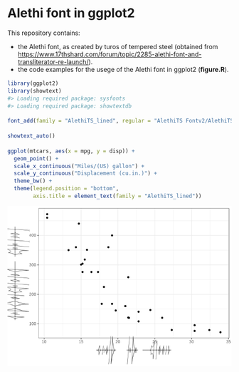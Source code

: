 
<!-- README.md is generated from README.Rmd. Please edit that file -->

# Alethi font in ggplot2

This repository contains:

- the Alethi font, as created by turos of tempered steel (obtained from
  <https://www.17thshard.com/forum/topic/2285-alethi-font-and-transliterator-re-launch/>).
- the code examples for the usege of the Alethi font in ggplot2
  (**figure.R**).

``` r
library(ggplot2)
library(showtext)
#> Loading required package: sysfonts
#> Loading required package: showtextdb

font_add(family = "AlethiTS_lined", regular = "AlethiTS Fontv2/AlethiTS_lined.ttf")

showtext_auto()

ggplot(mtcars, aes(x = mpg, y = disp)) +
  geom_point() +
  scale_x_continuous("Miles/(US) gallon") +
  scale_y_continuous("Displacement (cu.in.)") +
  theme_bw() +
  theme(legend.position = "bottom",
        axis.title = element_text(family = "AlethiTS_lined"))
```

![](README_files/figure-gfm/example-1.png)<!-- -->
